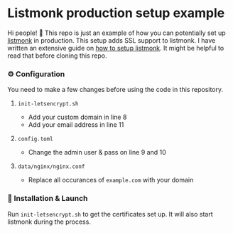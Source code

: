 # Listmonk production setup example

Hi people! 👋 This repo is just an example of how you can potentially set up [listmonk](https://github.com/knadh/listmonk) in production. This setup adds SSL support to listmonk. I have written an extensive guide on [how to setup listmonk](https://yasoob.me/posts/setting-up-listmonk-opensource-newsletter-mailing/). It might be helpful to read that before cloning this repo.

### ⚙️ Configuration

You need to make a few changes before using the code in this repository. 

1. `init-letsencrypt.sh`

    - Add your custom domain in line 8
    - Add your email address in line 11

2. `config.toml`

    - Change the admin user & pass on line 9 and 10

3. `data/nginx/nginx.conf`

    - Replace all occurances of `example.com` with your domain

### 🚀 Installation & Launch

Run `init-letsencrypt.sh` to get the certificates set up. It will also start listmonk during the process.

